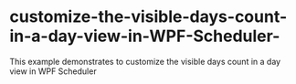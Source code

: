 # customize-the-visible-days-count-in-a-day-view-in-WPF-Scheduler-
This example demonstrates to customize the visible days count in a day view in WPF Scheduler 

